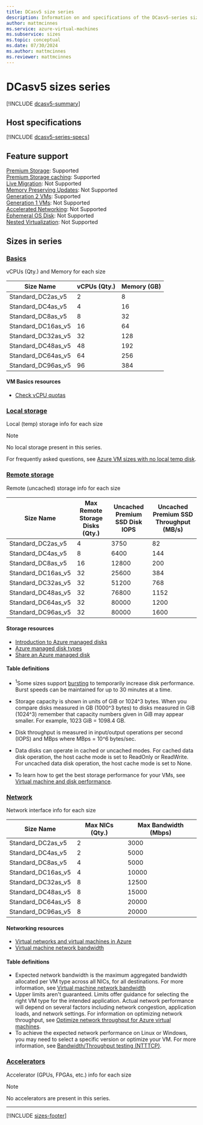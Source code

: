 ```yaml
---
title: DCasv5 size series
description: Information on and specifications of the DCasv5-series sizes
author: mattmcinnes
ms.service: azure-virtual-machines
ms.subservice: sizes
ms.topic: conceptual
ms.date: 07/30/2024
ms.author: mattmcinnes
ms.reviewer: mattmcinnes
---
```


# DCasv5 sizes series

[!INCLUDE [dcasv5-summary](./includes/dcasv5-series-summary.md)]

## Host specifications
[!INCLUDE [dcasv5-series-specs](./includes/dcasv5-series-specs.md)]

## Feature support
[Premium Storage](../../premium-storage-performance.md): Supported <br>[Premium Storage caching](../../premium-storage-performance.md): Supported <br>[Live Migration](../../maintenance-and-updates.md): Not Supported <br>[Memory Preserving Updates](../../maintenance-and-updates.md): Not Supported <br>[Generation 2 VMs](../../generation-2.md): Supported <br>[Generation 1 VMs](../../generation-2.md): Not Supported <br>[Accelerated Networking](/azure/virtual-network/create-vm-accelerated-networking-cli): Not Supported <br>[Ephemeral OS Disk](../../ephemeral-os-disks.md): Not Supported <br>[Nested Virtualization](/virtualization/hyper-v-on-windows/user-guide/nested-virtualization): Not Supported <br>

## Sizes in series

### [Basics](#tab/sizebasic)

vCPUs (Qty.) and Memory for each size

| Size Name | vCPUs (Qty.) | Memory (GB) |
| --- | --- | --- |
| Standard_DC2as_v5 | 2 | 8 |
| Standard_DC4as_v5 | 4 | 16 |
| Standard_DC8as_v5 | 8 | 32 |
| Standard_DC16as_v5 | 16 | 64 |
| Standard_DC32as_v5 | 32 | 128 |
| Standard_DC48as_v5 | 48 | 192 |
| Standard_DC64as_v5 | 64 | 256 |
| Standard_DC96as_v5 | 96 | 384 |

#### VM Basics resources
- [Check vCPU quotas](../../../virtual-machines/quotas.md)

### [Local storage](#tab/sizestoragelocal)

Local (temp) storage info for each size

> [!NOTE]
> No local storage present in this series.
>
> For frequently asked questions, see [Azure VM sizes with no local temp disk](../../azure-vms-no-temp-disk.yml).



### [Remote storage](#tab/sizestorageremote)

Remote (uncached) storage info for each size

| Size Name | Max Remote Storage Disks (Qty.) | Uncached Premium SSD Disk IOPS | Uncached Premium SSD Throughput (MB/s) |
| --- | --- | --- | --- |
| Standard_DC2as_v5 | 4 | 3750 | 82 |
| Standard_DC4as_v5 | 8 | 6400 | 144 |
| Standard_DC8as_v5 | 16 | 12800 | 200 |
| Standard_DC16as_v5 | 32 | 25600 | 384 |
| Standard_DC32as_v5 | 32 | 51200 | 768 |
| Standard_DC48as_v5 | 32 | 76800 | 1152 |
| Standard_DC64as_v5 | 32 | 80000 | 1200 |
| Standard_DC96as_v5 | 32 | 80000 | 1600 |

#### Storage resources
- [Introduction to Azure managed disks](../../../virtual-machines/managed-disks-overview.md)
- [Azure managed disk types](../../../virtual-machines/disks-types.md)
- [Share an Azure managed disk](../../../virtual-machines/disks-shared.md)

#### Table definitions
- <sup>1</sup>Some sizes support [bursting](../../disk-bursting.md) to temporarily increase disk performance. Burst speeds can be maintained for up to 30 minutes at a time.

- Storage capacity is shown in units of GiB or 1024^3 bytes. When you compare disks measured in GB (1000^3 bytes) to disks measured in GiB (1024^3) remember that capacity numbers given in GiB may appear smaller. For example, 1023 GiB = 1098.4 GB.
- Disk throughput is measured in input/output operations per second (IOPS) and MBps where MBps = 10^6 bytes/sec.
- Data disks can operate in cached or uncached modes. For cached data disk operation, the host cache mode is set to ReadOnly or ReadWrite. For uncached data disk operation, the host cache mode is set to None.
- To learn how to get the best storage performance for your VMs, see [Virtual machine and disk performance](../../../virtual-machines/disks-performance.md).


### [Network](#tab/sizenetwork)

Network interface info for each size

| Size Name | Max NICs (Qty.) | Max Bandwidth (Mbps) |
| --- | --- | --- |
| Standard_DC2as_v5 | 2 | 3000 |
| Standard_DC4as_v5 | 2 | 5000 |
| Standard_DC8as_v5 | 4 | 5000 |
| Standard_DC16as_v5 | 4 | 10000 |
| Standard_DC32as_v5 | 8 | 12500 |
| Standard_DC48as_v5 | 8 | 15000 |
| Standard_DC64as_v5 | 8 | 20000 |
| Standard_DC96as_v5 | 8 | 20000 |

#### Networking resources
- [Virtual networks and virtual machines in Azure](/azure/virtual-network/network-overview)
- [Virtual machine network bandwidth](/azure/virtual-network/virtual-machine-network-throughput)

#### Table definitions
- Expected network bandwidth is the maximum aggregated bandwidth allocated per VM type across all NICs, for all destinations. For more information, see [Virtual machine network bandwidth](/azure/virtual-network/virtual-machine-network-throughput)
- Upper limits aren't guaranteed. Limits offer guidance for selecting the right VM type for the intended application. Actual network performance will depend on several factors including network congestion, application loads, and network settings. For information on optimizing network throughput, see [Optimize network throughput for Azure virtual machines](/azure/virtual-network/virtual-network-optimize-network-bandwidth). 
-  To achieve the expected network performance on Linux or Windows, you may need to select a specific version or optimize your VM. For more information, see [Bandwidth/Throughput testing (NTTTCP)](/azure/virtual-network/virtual-network-bandwidth-testing).

### [Accelerators](#tab/sizeaccelerators)

Accelerator (GPUs, FPGAs, etc.) info for each size

> [!NOTE]
> No accelerators are present in this series.

---

[!INCLUDE [sizes-footer](../includes/sizes-footer.md)]

